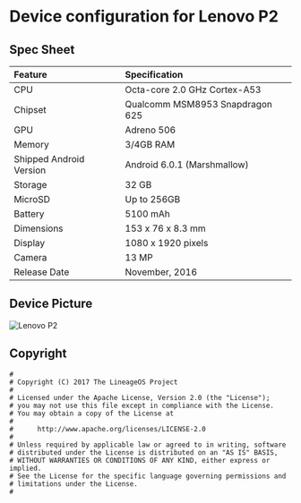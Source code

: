 # Device configuration for Lenovo P2

## Spec Sheet

| Feature                 | Specification                                 |
| :---------------------- | :---------------------------------------------|
| CPU                     | Octa-core 2.0 GHz Cortex-A53                  |
| Chipset                 | Qualcomm MSM8953 Snapdragon 625               |
| GPU                     | Adreno 506                            	  |
| Memory                  | 3/4GB RAM                             	  |
| Shipped Android Version | Android 6.0.1 (Marshmallow)                   |
| Storage                 | 32 GB                                 	  |
| MicroSD                 | Up to 256GB                           	  |
| Battery                 | 5100 mAh                              	  |
| Dimensions              | 153 x 76 x 8.3 mm                             |
| Display                 | 1080 x 1920 pixels                            |
| Camera                  | 13 MP                                         |
| Release Date            | November, 2016                                |

## Device Picture 

![Lenovo P2](http://cdn2.gsmarena.com/vv/pics/lenovo/lenovo-p2-1.jpg "Lenovo P2")

## Copyright

```
#
# Copyright (C) 2017 The LineageOS Project
#
# Licensed under the Apache License, Version 2.0 (the "License");
# you may not use this file except in compliance with the License.
# You may obtain a copy of the License at
#
#      http://www.apache.org/licenses/LICENSE-2.0
#
# Unless required by applicable law or agreed to in writing, software
# distributed under the License is distributed on an "AS IS" BASIS,
# WITHOUT WARRANTIES OR CONDITIONS OF ANY KIND, either express or implied.
# See the License for the specific language governing permissions and
# limitations under the License.
#
```

